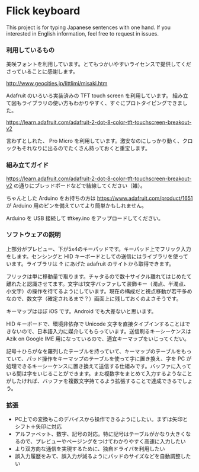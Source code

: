 # Flick keyboard

This project is for typing Japanese sentences with one hand.
If you interested in English information, feel free to request in issues.

### 利用しているもの

美咲フォントを利用しています。とてもつかいやすいライセンスで提供してくださっていることに感謝します。

http://www.geocities.jp/littlimi/misaki.htm

Adafruit のいろいろ実装済みの TFT touch screen を利用しています。
組み立て図もライブラリの使い方もわかりやすく、すぐにプロトタイピングできました。

https://learn.adafruit.com/adafruit-2-dot-8-color-tft-touchscreen-breakout-v2

言わずとしれた、 Pro Micro を利用しています。激安なのにしっかり動く、クロックもそれなりに出るのでたくさん持っておくと重宝します。

### 組み立てガイド

https://learn.adafruit.com/adafruit-2-dot-8-color-tft-touchscreen-breakout-v2 の通りにブレッドボードなどで結線してください（雑）。

ちゃんとした Arduino をお持ちの方は https://www.adafruit.com/product/1651 が Arduino 用のピンを備えていてより簡単かもしれません。

Arduino を USB 接続して tftkey.ino をアップロードしてください。

### ソフトウェアの説明

上部分がプレビュー、下が5x4のキーパッドです。キーパッド上でフリック入力をします。センシングと HID キーボードとしての送信にはライブラリを使っています。ライブラリは ↑ にあげた adafruit のサイトから取得できます。

フリックは単に移動量で取ります。チャタるので数十サイクル離れてはじめたて離れたと認識させてます。文字は1文字バッファして装飾キー（濁点、半濁点、小文字）の操作を待てるようにしています。現在の構成だと視点移動が若干多めなので、数文字（確定されるまで？）画面上に残しておくのよさそうです。

キーマップはほぼ iOS です。Android でも大差ないと思います。

HID キーボードで、環境非依存で Unicode 文字を直接タイプインすることはできないので、日本語入力に媒介してもらっています。送信刷るキーシーケンスは Azik on Google IME 用になっているので、適宜キーマップをいじってくだい。

記号＋ひらがなを羅列したテーブルを持っていて、キーマップのテーブルをもっていて、パッド操作をキーマップのテーブルを使って字に置き換え、字を PC が処理できるキーシーケンスに置き換えて送信する仕組みです。バッファに入っている間は字をいじることができます。また複数字をまとめて入力するようなことがしたければ、バッファを複数文字持てるよう拡張することで達成できるでしょう。

### 拡張

- PC上での変換もこのデバイスから操作できるようにしたい。まずは矢印とシフト＋矢印に対応
- アルファベット、数字、記号の対応。特に記号はテーブルがかなり大きくなるので、プレビューやページングをつけてわかりやすく高速に入力したい
- より双方向な通信を実現するために、独自ドライバを利用したい
- 誤入力履歴をみて、誤入力が減るようにパッドのサイズなどを自動調整したい
